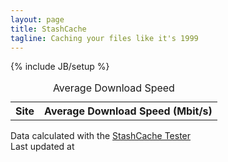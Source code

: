 ```yaml
---
layout: page
title: StashCache
tagline: Caching your files like it's 1999
---
```

{% include JB/setup %}

<section>

<div class="row">
  
  <div class="col-sm-6">
    <table id="averagequality" class="table table-bordered table-condensed qualitymap">
      <caption>Average Download Speed</caption>
      <tr>
        <th>Site</th>
        <th>Average Download Speed (Mbit/s)</th>
      </tr>
    </table>
  </div>
  <div class="col-sm-6">
    <div class="chart">
    </div>
  </div>
</div>

<div class="row">
  <div class="col-sm-6">
    Data calculated with the <a href="https://stashcache-tester.readthedocs.org">StashCache Tester</a>
  </div>
  <div class="col-sm-6">
    Last updated at <div id="updatedat"></div>
  </div>
</div>



</section>
